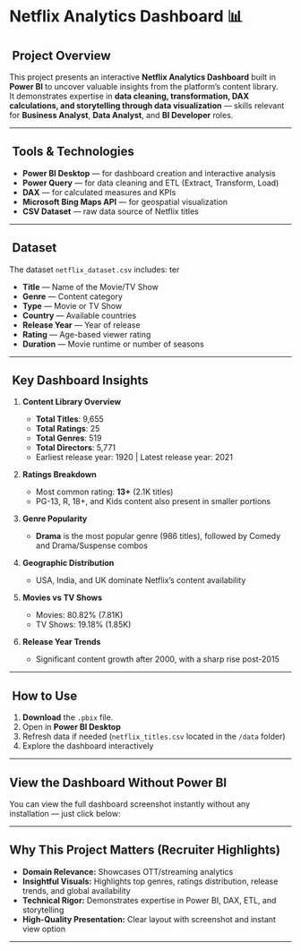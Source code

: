 # Netflix Analytics Dashboard 📊

## ​ Project Overview

This project presents an interactive **Netflix Analytics Dashboard** built in **Power BI** to uncover valuable insights from the platform’s content library.  
It demonstrates expertise in **data cleaning, transformation, DAX calculations, and storytelling through data visualization** — skills relevant for **Business Analyst**, **Data Analyst**, and **BI Developer** roles.

---

## ​ Tools & Technologies

- **Power BI Desktop** — for dashboard creation and interactive analysis
- **Power Query** — for data cleaning and ETL (Extract, Transform, Load)
- **DAX** — for calculated measures and KPIs
- **Microsoft Bing Maps API** — for geospatial visualization
- **CSV Dataset** — raw data source of Netflix titles

---

## ​ Dataset

The dataset `netflix_dataset.csv` includes:
ter
- **Title** — Name of the Movie/TV Show
- **Genre** — Content category
- **Type** — Movie or TV Show
- **Country** — Available countries
- **Release Year** — Year of release
- **Rating** — Age-based viewer rating
- **Duration** — Movie runtime or number of seasons

---

## ​ Key Dashboard Insights

1. **Content Library Overview**

   - **Total Titles**: 9,655
   - **Total Ratings**: 25
   - **Total Genres**: 519
   - **Total Directors**: 5,771
   - Earliest release year: 1920 | Latest release year: 2021

2. **Ratings Breakdown**

   - Most common rating: **13+** (2.1K titles)
   - PG-13, R, 18+, and Kids content also present in smaller portions

3. **Genre Popularity**

   - **Drama** is the most popular genre (986 titles), followed by Comedy and Drama/Suspense combos

4. **Geographic Distribution**

   - USA, India, and UK dominate Netflix’s content availability

5. **Movies vs TV Shows**

   - Movies: 80.82% (7.81K)
   - TV Shows: 19.18% (1.85K)

6. **Release Year Trends**
   - Significant content growth after 2000, with a sharp rise post-2015

---

## ​ How to Use

1. **Download** the `.pbix` file.
2. Open in **Power BI Desktop**
3. Refresh data if needed (`netflix_titles.csv` located in the `/data` folder)
4. Explore the dashboard interactively

---

## View the Dashboard Without Power BI

You can view the full dashboard screenshot instantly without any installation — just click below:

---

## Why This Project Matters (Recruiter Highlights)

- **Domain Relevance:** Showcases OTT/streaming analytics
- **Insightful Visuals:** Highlights top genres, ratings distribution, release trends, and global availability
- **Technical Rigor:** Demonstrates expertise in Power BI, DAX, ETL, and storytelling
- **High-Quality Presentation:** Clear layout with screenshot and instant view option

---
